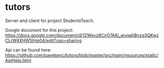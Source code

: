 # tutors
Server and client for project StudentsTeach. 

Google document for this project:
https://docs.google.com/document/d/1ZWevz8CirO7A6i_wvqahBnzg3QKwzCLrW4XHW5tHq04/edit?usp=sharing

Api can be found here:
https://github.com/pavelperc/tutors/blob/master/src/main/resources/static/ApiHelp.html
